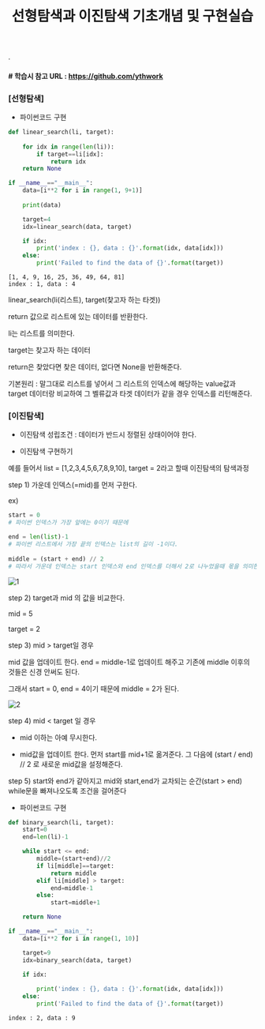 ﻿---
layout: post
title: "선형탐색과 이진탐색 기초개념 및 구현실습"
tags: [Python, 자료구조 알고리즘]
comments: true
---

.

#### # 학습시 참고 URL : https://github.com/ythwork

### [선형탐색]

- 파이썬코드 구현


```python
def linear_search(li, target):
    
    for idx in range(len(li)):
        if target==li[idx]:
            return idx
    return None

if __name__=="__main__":
    data=[i**2 for i in range(1, 9+1)]
    
    print(data)

    target=4
    idx=linear_search(data, target)

    if idx:
        print('index : {}, data : {}'.format(idx, data[idx]))
    else:
        print('Failed to find the data of {}'.format(target))
```

    [1, 4, 9, 16, 25, 36, 49, 64, 81]
    index : 1, data : 4
    

linear_search(li(리스트), target(찾고자 하는 타겟))

return 값으로 리스트에 있는 데이터를 반환한다.

li는 리스트를 의미한다.

target는 찾고자 하는 데이터

return은 찾았다면 찾은 데이터, 없다면 None을 반환해준다.
    
기본원리 : 말그대로 리스트를 넣어서 그 리스트의 인덱스에 해당하는 value값과 target 데이터랑 비교하여 그 벨류값과 타겟 데이터가 같을 경우 인덱스를 리턴해준다.

### [이진탐색]

- 이진탐색 성립조건 : 데이터가 반드시 정렬된 상태이어야 한다.


- 이진탐색 구현하기

예를 들어서 list = [1,2,3,4,5,6,7,8,9,10], target = 2라고 할때 이진탐색의 탐색과정


step 1) 가운데 인덱스(=mid)를 먼저 구한다.

ex)


```python
start = 0 
# 파이썬 인덱스가 가장 앞에는 0이기 때문에

end = len(list)-1 
# 파이썬 리스트에서 가장 끝의 인덱스는 list의 길이 -1이다.
 
middle = (start + end) // 2 
# 따라서 가운데 인덱스는 start 인덱스와 end 인덱스를 더해서 2로 나누었을때 몫을 의미한다.
```

![1](https://user-images.githubusercontent.com/41605276/56191674-bec52580-6067-11e9-86e1-1cfd7e9abb4c.png)

step 2) target과 mid 의 값을 비교한다.

mid = 5

target = 2


step 3) mid > target일 경우

mid 값을 업데이트 한다. end = middle-1로 업데이트 해주고 기존에 middle 이후의 것들은 신경 안써도 된다.

그래서 start = 0, end = 4이기 때문에 middle = 2가 된다.

![2](https://user-images.githubusercontent.com/41605276/56191684-c684ca00-6067-11e9-8447-6c1331ce6d66.png)

step 4) mid < target 일 경우

- mid 이하는 아예 무시한다.


- mid값을 업데이트 한다. 먼저 start를 mid+1로 옮겨준다. 그 다음에 (start / end) // 2 로 새로운 mid값을 설정해준다.

step 5) start와 end가 같아지고 mid와 start,end가 교차되는 순간(start > end) while문을 빠져나오도록 조건을 걸어준다
   

- 파이썬코드 구현


```python
def binary_search(li, target):
    start=0
    end=len(li)-1

    while start <= end:
        middle=(start+end)//2
        if li[middle]==target:
            return middle
        elif li[middle] > target:
            end=middle-1
        else:
            start=middle+1

    return None

if __name__=="__main__":
    data=[i**2 for i in range(1, 10)]

    target=9
    idx=binary_search(data, target)

    if idx:
        
        print('index : {}, data : {}'.format(idx, data[idx]))
    else:
        print('Failed to find the data of {}'.format(target))
```

    index : 2, data : 9
    
